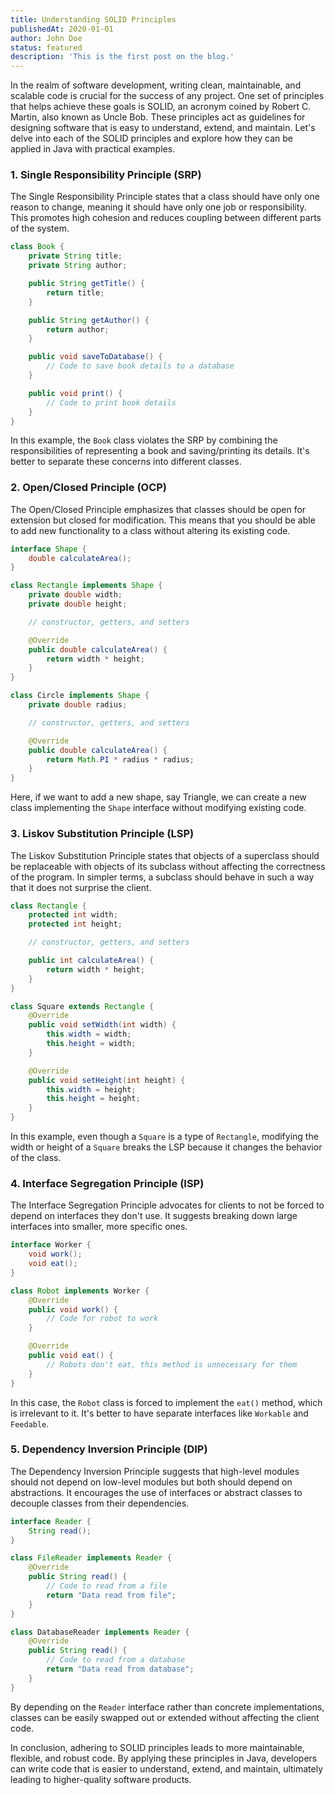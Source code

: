 ```yaml
---
title: Understanding SOLID Principles
publishedAt: 2020-01-01
author: John Doe
status: featured
description: 'This is the first post on the blog.'
---
```


In the realm of software development, writing clean, maintainable, and scalable code is crucial for the success of any project. One set of principles that helps achieve these goals is SOLID, an acronym coined by Robert C. Martin, also known as Uncle Bob. These principles act as guidelines for designing software that is easy to understand, extend, and maintain. Let's delve into each of the SOLID principles and explore how they can be applied in Java with practical examples.

### 1. Single Responsibility Principle (SRP)

The Single Responsibility Principle states that a class should have only one reason to change, meaning it should have only one job or responsibility. This promotes high cohesion and reduces coupling between different parts of the system.

```java
class Book {
    private String title;
    private String author;

    public String getTitle() {
        return title;
    }

    public String getAuthor() {
        return author;
    }

    public void saveToDatabase() {
        // Code to save book details to a database
    }

    public void print() {
        // Code to print book details
    }
}
```

In this example, the `Book` class violates the SRP by combining the responsibilities of representing a book and saving/printing its details. It's better to separate these concerns into different classes.

### 2. Open/Closed Principle (OCP)

The Open/Closed Principle emphasizes that classes should be open for extension but closed for modification. This means that you should be able to add new functionality to a class without altering its existing code.

```java
interface Shape {
    double calculateArea();
}

class Rectangle implements Shape {
    private double width;
    private double height;

    // constructor, getters, and setters

    @Override
    public double calculateArea() {
        return width * height;
    }
}

class Circle implements Shape {
    private double radius;

    // constructor, getters, and setters

    @Override
    public double calculateArea() {
        return Math.PI * radius * radius;
    }
}
```

Here, if we want to add a new shape, say Triangle, we can create a new class implementing the `Shape` interface without modifying existing code.

### 3. Liskov Substitution Principle (LSP)

The Liskov Substitution Principle states that objects of a superclass should be replaceable with objects of its subclass without affecting the correctness of the program. In simpler terms, a subclass should behave in such a way that it does not surprise the client.

```java
class Rectangle {
    protected int width;
    protected int height;

    // constructor, getters, and setters

    public int calculateArea() {
        return width * height;
    }
}

class Square extends Rectangle {
    @Override
    public void setWidth(int width) {
        this.width = width;
        this.height = width;
    }

    @Override
    public void setHeight(int height) {
        this.width = height;
        this.height = height;
    }
}
```

In this example, even though a `Square` is a type of `Rectangle`, modifying the width or height of a `Square` breaks the LSP because it changes the behavior of the class.

### 4. Interface Segregation Principle (ISP)

The Interface Segregation Principle advocates for clients to not be forced to depend on interfaces they don't use. It suggests breaking down large interfaces into smaller, more specific ones.

```java
interface Worker {
    void work();
    void eat();
}

class Robot implements Worker {
    @Override
    public void work() {
        // Code for robot to work
    }

    @Override
    public void eat() {
        // Robots don't eat, this method is unnecessary for them
    }
}
```

In this case, the `Robot` class is forced to implement the `eat()` method, which is irrelevant to it. It's better to have separate interfaces like `Workable` and `Feedable`.

### 5. Dependency Inversion Principle (DIP)

The Dependency Inversion Principle suggests that high-level modules should not depend on low-level modules but both should depend on abstractions. It encourages the use of interfaces or abstract classes to decouple classes from their dependencies.

```java
interface Reader {
    String read();
}

class FileReader implements Reader {
    @Override
    public String read() {
        // Code to read from a file
        return "Data read from file";
    }
}

class DatabaseReader implements Reader {
    @Override
    public String read() {
        // Code to read from a database
        return "Data read from database";
    }
}
```

By depending on the `Reader` interface rather than concrete implementations, classes can be easily swapped out or extended without affecting the client code.

In conclusion, adhering to SOLID principles leads to more maintainable, flexible, and robust code. By applying these principles in Java, developers can write code that is easier to understand, extend, and maintain, ultimately leading to higher-quality software products.
